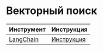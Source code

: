 # Векторный поиск

| Инструмент | Инструкция |
| --- | --- |
| [LangChain](https://python.langchain.com/docs/introduction/) | [Инструкция](../langchain.md) |